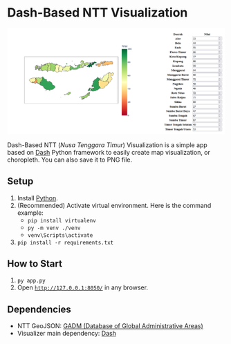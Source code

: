 # Dash-Based NTT Visualization
<img src="screenshot.png"/>

Dash-Based NTT (_Nusa Tenggara Timur_) Visualization is a simple app based on [Dash](https://dash.plotly.com/) Python framework to easily create map visualization, or choropleth. You can also save it to PNG file.

## Setup
1. Install [Python](https://www.python.org/).
2. (Recommended) Activate virtual environment. Here is the command example:
    - `pip install virtualenv`
    - `py -m venv ./venv`
    - `venv\Scripts\activate`
3. `pip install -r requirements.txt`

## How to Start
1. `py app.py`
2. Open [`http://127.0.0.1:8050/`](http://127.0.0.1:8050/) in any browser.

## Dependencies
- NTT GeoJSON: [GADM (Database of Global Administrative Areas)](https://gadm.org/)
- Visualizer main dependency: [Dash](https://plotly.com/dash/)
